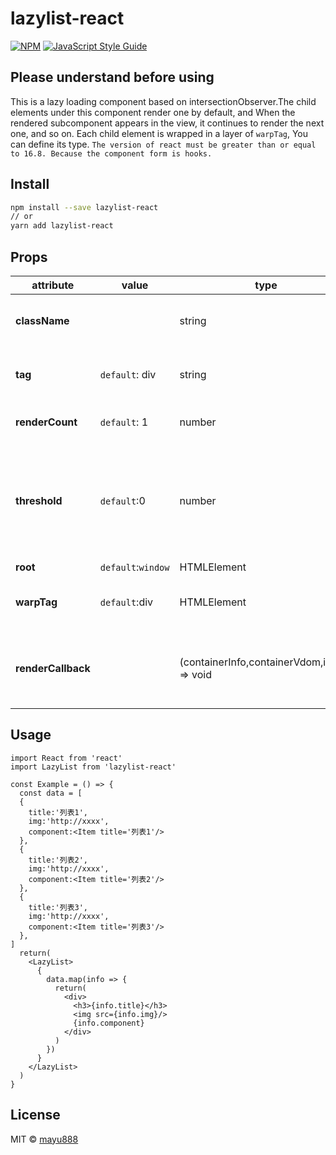 # lazylist-react

[![NPM](https://img.shields.io/npm/v/lazylist-react.svg)](https://www.npmjs.com/package/lazylist-react) [![JavaScript Style Guide](https://img.shields.io/badge/code_style-standard-brightgreen.svg)](https://standardjs.com)

## Please understand before using
This is a lazy loading component based on intersectionObserver.The child elements under this component render one by default, and When the rendered subcomponent appears in the view, it continues to render the next one, and so on. Each child element is wrapped in a layer of `warpTag`, You can define its type.
`The version of react must be greater than or equal to 16.8. Because the component form is hooks.`

## Install
```bash
npm install --save lazylist-react
// or
yarn add lazylist-react
```
## Props
|  attribute   |  value  |   type   |   describe   |
|--------------|---------|----------|--------------|
| **className**|         |  string  | the classname of container|
|  **tag**     | `default`: div| string | the nodetype of  container|
|**renderCount**|`default`: 1 | number | Number of DOMS per rendering |
|**threshold** | `default`:0  | number | Rendered elements will continue to render at this scale in the viewport |
| **root**   | `default`:`window`|HTMLElement| View |
| **warpTag**   | `default`:div|HTMLElement| A label that wraps each child element |
| **renderCallback** |   | (containerInfo,containerVdom,index) => void | Callback function with standard rendering quantity|
## Usage

```tsx
import React from 'react'
import LazyList from 'lazylist-react'

const Example = () => {
  const data = [
  {
    title:'列表1',
    img:'http://xxxx',
    component:<Item title='列表1'/>
  },
  {
    title:'列表2',
    img:'http://xxxx',
    component:<Item title='列表2'/>
  },
  {
    title:'列表3',
    img:'http://xxxx',
    component:<Item title='列表3'/>
  },
]
  return(
    <LazyList>
      {
        data.map(info => {
          return(
            <div>
              <h3>{info.title}</h3>
              <img src={info.img}/>
              {info.component}
            </div>
          )
        })
      }
    </LazyList>
  )
}

```


## License

MIT © [mayu888](https://github.com/mayu888)
